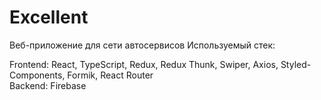 # Excellent
Веб-приложение для сети автосервисов 
Используемый стек:

Frontend: React, TypeScript, Redux, Redux Thunk, Swiper, Axios, Styled-Components, Formik, React Router
<br> Backend: Firebase
